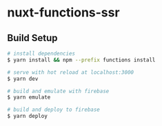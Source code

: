 # nuxt-functions-ssr

## Build Setup

```bash
# install dependencies
$ yarn install && npm --prefix functions install

# serve with hot reload at localhost:3000
$ yarn dev

# build and emulate with firebase
$ yarn emulate

# build and deploy to firebase
$ yarn deploy
```
